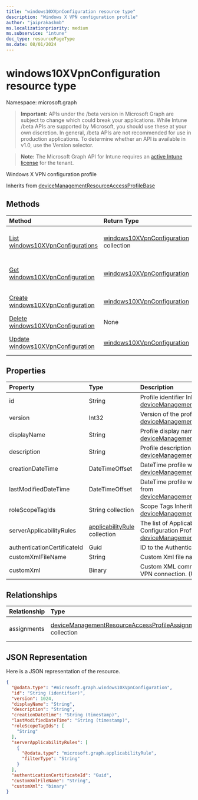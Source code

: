 ```yaml
---
title: "windows10XVpnConfiguration resource type"
description: "Windows X VPN configuration profile"
author: "jaiprakashmb"
ms.localizationpriority: medium
ms.subservice: "intune"
doc_type: resourcePageType
ms.date: 08/01/2024
---
```


# windows10XVpnConfiguration resource type

Namespace: microsoft.graph

> **Important:** APIs under the /beta version in Microsoft Graph are subject to change which could break your applications. While Intune /beta APIs are supported by Microsoft, you should use these at your own discretion. In general, /beta APIs are not recommended for use in production applications. To determine whether an API is available in v1.0, use the Version selector.

> **Note:** The Microsoft Graph API for Intune requires an [active Intune license](https://go.microsoft.com/fwlink/?linkid=839381) for the tenant.

Windows X VPN configuration profile


Inherits from [deviceManagementResourceAccessProfileBase](../resources/intune-rapolicy-devicemanagementresourceaccessprofilebase.md)

## Methods
|Method|Return Type|Description|
|:---|:---|:---|
|[List windows10XVpnConfigurations](../api/intune-rapolicy-windows10xvpnconfiguration-list.md)|[windows10XVpnConfiguration](../resources/intune-rapolicy-windows10xvpnconfiguration.md) collection|List properties and relationships of the [windows10XVpnConfiguration](../resources/intune-rapolicy-windows10xvpnconfiguration.md) objects.|
|[Get windows10XVpnConfiguration](../api/intune-rapolicy-windows10xvpnconfiguration-get.md)|[windows10XVpnConfiguration](../resources/intune-rapolicy-windows10xvpnconfiguration.md)|Read properties and relationships of the [windows10XVpnConfiguration](../resources/intune-rapolicy-windows10xvpnconfiguration.md) object.|
|[Create windows10XVpnConfiguration](../api/intune-rapolicy-windows10xvpnconfiguration-create.md)|[windows10XVpnConfiguration](../resources/intune-rapolicy-windows10xvpnconfiguration.md)|Create a new [windows10XVpnConfiguration](../resources/intune-rapolicy-windows10xvpnconfiguration.md) object.|
|[Delete windows10XVpnConfiguration](../api/intune-rapolicy-windows10xvpnconfiguration-delete.md)|None|Deletes a [windows10XVpnConfiguration](../resources/intune-rapolicy-windows10xvpnconfiguration.md).|
|[Update windows10XVpnConfiguration](../api/intune-rapolicy-windows10xvpnconfiguration-update.md)|[windows10XVpnConfiguration](../resources/intune-rapolicy-windows10xvpnconfiguration.md)|Update the properties of a [windows10XVpnConfiguration](../resources/intune-rapolicy-windows10xvpnconfiguration.md) object.|

## Properties
|Property|Type|Description|
|:---|:---|:---|
|id|String|Profile identifier Inherited from [deviceManagementResourceAccessProfileBase](../resources/intune-rapolicy-devicemanagementresourceaccessprofilebase.md)|
|version|Int32|Version of the profile Inherited from [deviceManagementResourceAccessProfileBase](../resources/intune-rapolicy-devicemanagementresourceaccessprofilebase.md)|
|displayName|String|Profile display name Inherited from [deviceManagementResourceAccessProfileBase](../resources/intune-rapolicy-devicemanagementresourceaccessprofilebase.md)|
|description|String|Profile description Inherited from [deviceManagementResourceAccessProfileBase](../resources/intune-rapolicy-devicemanagementresourceaccessprofilebase.md)|
|creationDateTime|DateTimeOffset|DateTime profile was created Inherited from [deviceManagementResourceAccessProfileBase](../resources/intune-rapolicy-devicemanagementresourceaccessprofilebase.md)|
|lastModifiedDateTime|DateTimeOffset|DateTime profile was last modified Inherited from [deviceManagementResourceAccessProfileBase](../resources/intune-rapolicy-devicemanagementresourceaccessprofilebase.md)|
|roleScopeTagIds|String collection|Scope Tags Inherited from [deviceManagementResourceAccessProfileBase](../resources/intune-rapolicy-devicemanagementresourceaccessprofilebase.md)|
|serverApplicabilityRules|[applicabilityRule](../resources/intune-rapolicy-applicabilityrule.md) collection|The list of Applicability Rules for a Device Configuration Profile Inherited from [deviceManagementResourceAccessProfileBase](../resources/intune-rapolicy-devicemanagementresourceaccessprofilebase.md)|
|authenticationCertificateId|Guid|ID to the Authentication Certificate|
|customXmlFileName|String|Custom Xml file name.|
|customXml|Binary|Custom XML commands that configures the VPN connection. (UTF8 byte encoding)|

## Relationships
|Relationship|Type|Description|
|:---|:---|:---|
|assignments|[deviceManagementResourceAccessProfileAssignment](../resources/intune-rapolicy-devicemanagementresourceaccessprofileassignment.md) collection|The list of assignments for the device configuration profile. Inherited from [deviceManagementResourceAccessProfileBase](../resources/intune-rapolicy-devicemanagementresourceaccessprofilebase.md)|

## JSON Representation
Here is a JSON representation of the resource.
<!-- {
  "blockType": "resource",
  "keyProperty": "id",
  "@odata.type": "microsoft.graph.windows10XVpnConfiguration"
}
-->
``` json
{
  "@odata.type": "#microsoft.graph.windows10XVpnConfiguration",
  "id": "String (identifier)",
  "version": 1024,
  "displayName": "String",
  "description": "String",
  "creationDateTime": "String (timestamp)",
  "lastModifiedDateTime": "String (timestamp)",
  "roleScopeTagIds": [
    "String"
  ],
  "serverApplicabilityRules": [
    {
      "@odata.type": "microsoft.graph.applicabilityRule",
      "filterType": "String"
    }
  ],
  "authenticationCertificateId": "Guid",
  "customXmlFileName": "String",
  "customXml": "binary"
}
```